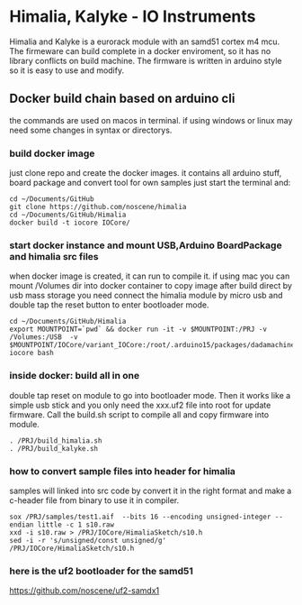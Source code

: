 # Himalia, Kalyke - IO Instruments

Himalia and Kalyke is a eurorack module with an samd51 cortex m4 mcu. The firmeware can build complete
in a docker enviroment, so it has no library conflicts on build machine.
The firmware is written in arduino style so it is easy to use and modify.

## Docker build chain based on arduino cli
the commands are used on macos in terminal. if using windows or linux may need
some changes in syntax or directorys.

### build docker image
just clone repo and create the docker images. it contains all arduino stuff, board package and convert tool for own samples
just start the terminal and:
```
cd ~/Documents/GitHub
git clone https://github.com/noscene/himalia
cd ~/Documents/GitHub/Himalia
docker build -t iocore IOCore/
```

### start docker instance and mount USB,Arduino BoardPackage and himalia src files
when docker image is created, it can run to compile it.
if using mac you can mount /Volumes dir into docker container to copy image after build direct by usb mass storage
you need connect the himalia module by micro usb and double tap the reset button to enter bootloader mode.
```
cd ~/Documents/GitHub/Himalia
export MOUNTPOINT=`pwd` && docker run -it -v $MOUNTPOINT:/PRJ -v /Volumes:/USB  -v $MOUNTPOINT/IOCore/variant_IOCore:/root/.arduino15/packages/dadamachines_doppler/hardware/samd/1.2.9/variants/IOCore  iocore bash
```

### inside docker: build all in one
double tap reset on module to go into bootloader mode. Then it works like a simple usb stick
and you only need the xxx.uf2 file into root for update firmware. Call the build.sh script
to compile all and copy firmware into module.
```
. /PRJ/build_himalia.sh
. /PRJ/build_kalyke.sh

```

### how to convert sample files into header for himalia
samples will linked into src code by convert it in the right format and make a c-header file
from binary to use it in compiler.
```
sox /PRJ/samples/test1.aif  --bits 16 --encoding unsigned-integer --endian little -c 1 s10.raw
xxd -i s10.raw > /PRJ/IOCore/HimaliaSketch/s10.h
sed -i -r 's/unsigned/const unsigned/g' /PRJ/IOCore/HimaliaSketch/s10.h
```

### here is the uf2 bootloader for the samd51
https://github.com/noscene/uf2-samdx1
